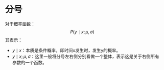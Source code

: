 # 分号
对于概率函数：
$$
P(y \mid x ; \mu, \sigma)
$$
其表示：
- $y \mid x$：本质是条件概率。即时间x发生时，发生y的概率。
- $y \mid x; \mu, \sigma$：这里一般将分号左右侧分别看做一个整体，表示这是关于右侧所有参数的一个函数。